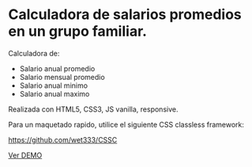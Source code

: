 # Calculadora de salarios promedios en un grupo familiar.

Calculadora de: 

* Salario anual promedio 
* Salario mensual promedio
* Salario anual minimo
* Salario anual maximo

Realizada con HTML5, CSS3, JS vanilla, responsive.

Para un maquetado rapido, utilice el siguiente CSS classless framework:

https://github.com/wet333/CSSC

[Ver DEMO](https://calculadora-salariofamiliar.netlify.app/)
